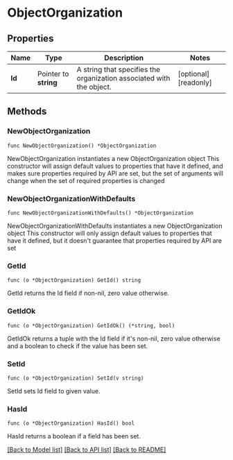# ObjectOrganization

## Properties

Name | Type | Description | Notes
------------ | ------------- | ------------- | -------------
**Id** | Pointer to **string** | A string that specifies the organization associated with the object. | [optional] [readonly] 

## Methods

### NewObjectOrganization

`func NewObjectOrganization() *ObjectOrganization`

NewObjectOrganization instantiates a new ObjectOrganization object
This constructor will assign default values to properties that have it defined,
and makes sure properties required by API are set, but the set of arguments
will change when the set of required properties is changed

### NewObjectOrganizationWithDefaults

`func NewObjectOrganizationWithDefaults() *ObjectOrganization`

NewObjectOrganizationWithDefaults instantiates a new ObjectOrganization object
This constructor will only assign default values to properties that have it defined,
but it doesn't guarantee that properties required by API are set

### GetId

`func (o *ObjectOrganization) GetId() string`

GetId returns the Id field if non-nil, zero value otherwise.

### GetIdOk

`func (o *ObjectOrganization) GetIdOk() (*string, bool)`

GetIdOk returns a tuple with the Id field if it's non-nil, zero value otherwise
and a boolean to check if the value has been set.

### SetId

`func (o *ObjectOrganization) SetId(v string)`

SetId sets Id field to given value.

### HasId

`func (o *ObjectOrganization) HasId() bool`

HasId returns a boolean if a field has been set.


[[Back to Model list]](../README.md#documentation-for-models) [[Back to API list]](../README.md#documentation-for-api-endpoints) [[Back to README]](../README.md)


